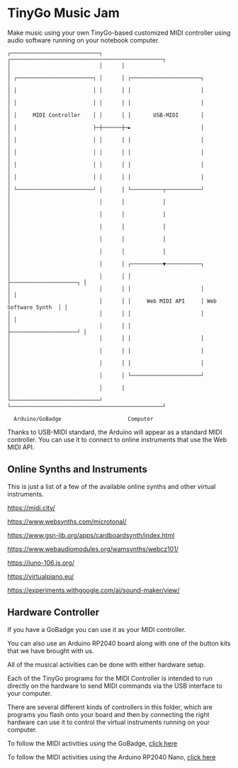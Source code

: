 # TinyGo Music Jam

Make music using your own TinyGo-based customized MIDI controller using audio software running on your notebook computer.

```
┌────────────────────────────┐      ┌────────────────────────────────────────────────┐
│                            │      │                                                │
│ ┌────────────────────────┐ │      │ ┌──────────────────────┐                       │
│ │                        │ │      │ │                      │                       │
│ │                        │ │      │ │                      │                       │
│ │     MIDI Controller    │ │      │ │       USB-MIDI       │                       │
│ │                        ├─┼──────┼─►                      │                       │
│ │                        │ │      │ │                      │                       │
│ │                        │ │      │ │                      │                       │
│ │                        │ │      │ │                      │                       │
│ │                        │ │      │ │                      │                       │
│ └────────────────────────┘ │      │ └──────────┬───────────┘                       │
│                            │      │            │                                   │
│                            │      │            │                                   │
│                            │      │            │                                   │
│                            │      │            │                                   │
│                            │      │            │                                   │
│                            │      │ ┌──────────▼───────────┐                       │
│                            │      │ │                      ├─────────────────────┐ │
│                            │      │ │                      │                     │ │
│                            │      │ │     Web MIDI API     │ Web Software Synth  │ │
│                            │      │ │                      │                     │ │
│                            │      │ │                      ├─────────────────────┘ │
│                            │      │ │                      │                       │
│                            │      │ │                      │                       │
│                            │      │ │                      │                       │
│                            │      │ └──────────────────────┘                       │
│                            │      │                                                │
└────────────────────────────┘      └────────────────────────────────────────────────┘

  Arduino/GoBadge                     Computer

```

Thanks to USB-MIDI standard, the Arduino will appear as a standard MIDI controller. You can use it to connect to online instruments that use the Web MIDI API.


## Online Synths and Instruments

This is just a list of a few of the available online synths and other virtual instruments.

https://midi.city/

https://www.websynths.com/microtonal/

https://www.gsn-lib.org/apps/cardboardsynth/index.html

https://www.webaudiomodules.org/wamsynths/webcz101/

https://juno-106.js.org/

https://virtualpiano.eu/

https://experiments.withgoogle.com/ai/sound-maker/view/

## Hardware Controller

If you have a GoBadge you can use it as your MIDI controller.

You can also use an Arduino RP2040 board along with one of the button kits that we have brought with us.

All of the musical activities can be done with either hardware setup.

Each of the TinyGo programs for the MIDI Controller is intended to run directly on the hardware to send MIDI commands via the USB interface to your computer.

There are several different kinds of controllers in this folder, which are programs you flash onto your board and then by connecting the right hardware can use it to control the virtual instruments running on your computer.

To follow the MIDI activities using the GoBadge, [click here](./gobadge.md)

To follow the MIDI activities using the Arduino RP2040 Nano, [click here](./arduino.md)
